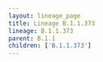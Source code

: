 ```yaml
---
layout: lineage_page
title: Lineage B.1.1.373
lineage: B.1.1.373
parent: B.1.1
children: ['B.1.1.373']
---
```

